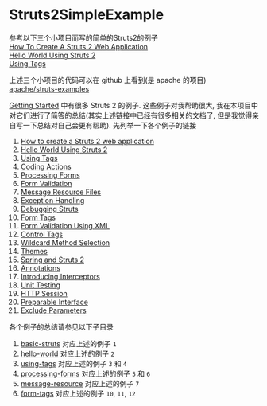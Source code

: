 # Struts2SimpleExample
参考以下三个小项目而写的简单的Struts2的例子   
[How To Create A Struts 2 Web Application](http://struts.apache.org/getting-started/how-to-create-a-struts2-web-application.html)   
[Hello World Using Struts 2](http://struts.apache.org/getting-started/hello-world-using-struts2.html)   
[Using Tags](http://struts.apache.org/getting-started/using-tags.html)

上述三个小项目的代码可以在 github 上看到(是 apache 的项目)   
[apache/struts-examples](https://github.com/apache/struts-examples/graphs/contributors)


[Getting Started](http://struts.apache.org/getting-started/index.html) 中有很多 Struts 2 的例子.
这些例子对我帮助很大, 我在本项目中对它们进行了简答的总结(其实上述链接中已经有很多相关的文档了, 但是我觉得亲自写一下总结对自己会更有帮助).
先列举一下各个例子的链接
1. [How to create a Struts 2 web application](http://struts.apache.org/getting-started/how-to-create-a-struts2-web-application.html)
2. [Hello World Using Struts 2](http://struts.apache.org/getting-started/hello-world-using-struts2.html)
3. [Using Tags](http://struts.apache.org/getting-started/using-tags.html)
4. [Coding Actions](http://struts.apache.org/getting-started/coding-actions.html)
5. [Processing Forms](http://struts.apache.org/getting-started/processing-forms.html)
6. [Form Validation](http://struts.apache.org/getting-started/form-validation.html)
7. [Message Resource Files](http://struts.apache.org/getting-started/message-resource-files.html)
8. [Exception Handling](http://struts.apache.org/getting-started/exception-handling.html)
9. [Debugging Struts](http://struts.apache.org/getting-started/debugging-struts.html)
10. [Form Tags](http://struts.apache.org/getting-started/form-tags.html)
11. [Form Validation Using XML](http://struts.apache.org/getting-started/form-validation-using-xml.html)
12. [Control Tags](http://struts.apache.org/getting-started/control-tags.html)
13. [Wildcard Method Selection](http://struts.apache.org/getting-started/wildcard-method-selection.html)
14. [Themes](http://struts.apache.org/getting-started/themes.html)
15. [Spring and Struts 2](http://struts.apache.org/getting-started/spring.html)
16. [Annotations](http://struts.apache.org/getting-started/annotations.html)
17. [Introducing Interceptors](http://struts.apache.org/getting-started/introducing-interceptors.html)
18. [Unit Testing](http://struts.apache.org/getting-started/unit-testing.html)
19. [HTTP Session](http://struts.apache.org/getting-started/http-session.html)
20. [Preparable Interface](http://struts.apache.org/getting-started/preperable-interface.html)
21. [Exclude Parameters](http://struts.apache.org/getting-started/exclude-parameters.html)

各个例子的总结请参见以下子目录
1. [basic-struts](./basic-struts) 对应上述的例子 `1`
2. [hello-world](./hello-world) 对应上述的例子 `2`
3. [using-tags](./using-tags) 对应上述的例子 `3` 和 `4`
4. [processing-forms](./processing-forms) 对应上述的例子 `5` 和 `6`
5. [message-resource](./message-resource) 对应上述的例子 `7`
6. [form-tags](./form-tags) 对应上述的例子 `10`, `11`, `12`
